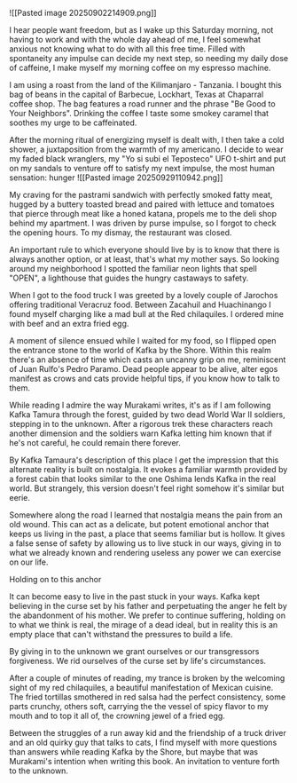 ![[Pasted image 20250902214909.png]]


I hear people want freedom, but as I wake up this Saturday morning, not having to work and with the whole day ahead of me, I feel somewhat anxious not knowing what to do with all this free time. Filled with spontaneity any impulse can decide my next step, so needing my daily dose of caffeine, I make myself my morning coffee on my espresso machine. 

I am using a roast from the land of the Kilimanjaro - Tanzania. I bought this bag of beans in the capital of Barbecue, Lockhart, Texas at Chaparral coffee shop. The bag features a road runner and the phrase "Be Good to Your Neighbors". Drinking the coffee I taste some smokey caramel that soothes my urge to be caffeinated. 

After the morning ritual of energizing myself is dealt with, I then take a cold shower, a juxtaposition from the warmth of my americano. I decide to wear my faded black wranglers, my "Yo si subi el Teposteco" UFO t-shirt and put on my sandals to venture off to satisfy my next impulse, the most human sensation: hunger
![[Pasted image 20250929110942.png]]

My craving for the pastrami sandwich with perfectly smoked fatty meat, hugged by a buttery toasted bread and paired with lettuce and tomatoes that pierce through meat like a honed katana, propels me to the deli shop behind my apartment. I was driven by purse impulse, so I forgot to check the opening hours. To my dismay, the restaurant was closed. 

An important rule to which everyone should live by is to know that there is always another option, or at least, that's what my mother says. So looking around my neighborhood I spotted the familiar neon lights that spell "OPEN", a lighthouse that guides the hungry castaways to safety. 

When I got to the food truck I was greeted by a lovely couple of Jarochos offering traditional Veracruz food. Between Zacahuil and Huachinango I found myself charging like a mad bull at the Red chilaquiles. I ordered mine with beef and an extra fried egg. 

A moment of silence ensued while I waited for my food, so I flipped open the entrance stone to the world of Kafka by the Shore. Within this realm there's an absence of time which casts an uncanny grip on me, reminiscent of Juan Rulfo's Pedro Paramo. Dead people appear to be alive, alter egos manifest as crows and cats provide helpful tips, if you know how to talk to them. 

While reading I admire the way Murakami writes, it's as if I am following Kafka Tamura through the forest, guided by two dead World War II soldiers, stepping in to the unknown. After a rigorous trek these characters reach another dimension and the soldiers warn Kafka letting him known that if he's not careful, he could remain there forever. 

By Kafka Tamaura's description of this place I get the impression that this alternate reality is built on nostalgia. It evokes a familiar warmth provided by a forest cabin that looks similar to the one Oshima lends Kafka in the real world. But strangely, this version doesn't feel right somehow it's similar but eerie.

Somewhere along the road I learned that nostalgia means the pain from an old wound. This can act as a delicate, but potent emotional anchor that keeps us living in the past, a place that seems familiar but is hollow. It gives a false sense of safety by allowing us to live stuck in our ways, giving in to what we already known and rendering useless any power we can exercise on our life. 

Holding on to this anchor 

It can become easy to live in the past stuck in your ways. Kafka kept believing in the curse set by his father and perpetuating the anger he felt by the abandonment of his mother. We prefer to continue suffering, holding on to what we think is real, the mirage of a dead ideal, but in reality this is an empty place that can't withstand the pressures to build a life.

By giving in to the unknown we grant ourselves or our transgressors forgiveness. We rid ourselves of the curse set by life's circumstances. 


After a couple of minutes of reading, my trance is broken by the welcoming sight of my red chilaquiles, a beautiful manifestation of Mexican cuisine. The fried tortillas smothered in red salsa had the perfect consistency, some parts crunchy, others soft, carrying the the vessel of spicy flavor to my mouth and to top it all of, the crowning jewel of a fried egg.

Between the struggles of a run away kid and the friendship of a truck driver and an old quirky guy that talks to cats, I find myself with more questions than answers while reading Kafka by the Shore, but maybe that was Murakami's intention when writing this book. An invitation to venture forth to the unknown. 